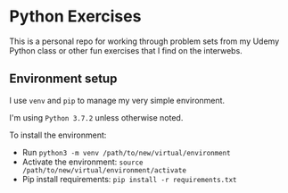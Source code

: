 # Python Exercises

This is a personal repo for working through problem sets from my Udemy Python class or other fun exercises that I find on the interwebs. 

## Environment setup 

I use `venv` and `pip` to manage my very simple environment. 

I'm using `Python 3.7.2` unless otherwise noted. 

To install the environment: 

* Run `python3 -m venv /path/to/new/virtual/environment`
* Activate the environment: `source /path/to/new/virtual/environment/activate`
* Pip install requirements: `pip install -r requirements.txt`

